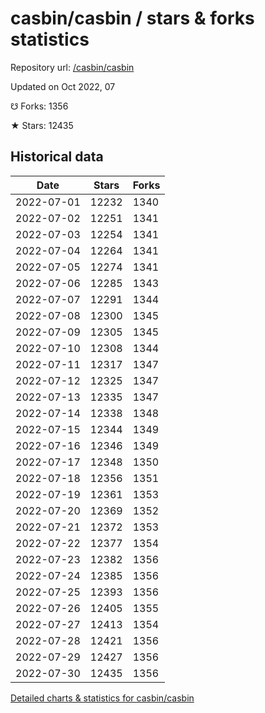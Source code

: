 # casbin/casbin / stars & forks statistics

Repository url: [/casbin/casbin](https://github.com/casbin/casbin)

Updated on Oct 2022, 07

☋ Forks: 1356

★ Stars: 12435

## Historical data
| Date | Stars | Forks |
|------|-------|-------|
| 2022-07-01 | 12232 | 1340 | 
| 2022-07-02 | 12251 | 1341 | 
| 2022-07-03 | 12254 | 1341 | 
| 2022-07-04 | 12264 | 1341 | 
| 2022-07-05 | 12274 | 1341 | 
| 2022-07-06 | 12285 | 1343 | 
| 2022-07-07 | 12291 | 1344 | 
| 2022-07-08 | 12300 | 1345 | 
| 2022-07-09 | 12305 | 1345 | 
| 2022-07-10 | 12308 | 1344 | 
| 2022-07-11 | 12317 | 1347 | 
| 2022-07-12 | 12325 | 1347 | 
| 2022-07-13 | 12335 | 1347 | 
| 2022-07-14 | 12338 | 1348 | 
| 2022-07-15 | 12344 | 1349 | 
| 2022-07-16 | 12346 | 1349 | 
| 2022-07-17 | 12348 | 1350 | 
| 2022-07-18 | 12356 | 1351 | 
| 2022-07-19 | 12361 | 1353 | 
| 2022-07-20 | 12369 | 1352 | 
| 2022-07-21 | 12372 | 1353 | 
| 2022-07-22 | 12377 | 1354 | 
| 2022-07-23 | 12382 | 1356 | 
| 2022-07-24 | 12385 | 1356 | 
| 2022-07-25 | 12393 | 1356 | 
| 2022-07-26 | 12405 | 1355 | 
| 2022-07-27 | 12413 | 1354 | 
| 2022-07-28 | 12421 | 1356 | 
| 2022-07-29 | 12427 | 1356 | 
| 2022-07-30 | 12435 | 1356 | 


[Detailed charts & statistics for casbin/casbin](https://reviewgithub.com/rep/casbin/casbin)
